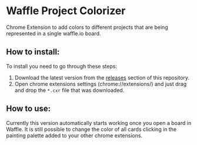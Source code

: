 # Waffle Project Colorizer
Chrome Extension to add colors to different projects that are being represented in a single waffle.io board.

## How to install:
To install you need to go through these steps:
1. Download the latest version from the [releases](https://github.com/goalves/waffle-project-colorizer/releases "WPC-Releases") section of this repository.
2. Open chrome extensions settings (chrome://extensions/) and just drag and drop the `*.cxr` file that was downloaded.

## How to use:
Currently this version automatically starts working once you open a board in Waffle.
It is still possible to change the color of all cards clicking in the painting palette added to your other chrome extensions.

